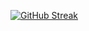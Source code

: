 [![GitHub Streak](https://streak-stats.demolab.com?user=ARVIPE&theme=highcontrast&date_format=M%20j%5B%2C%20Y%5D)](https://git.io/streak-stats)
